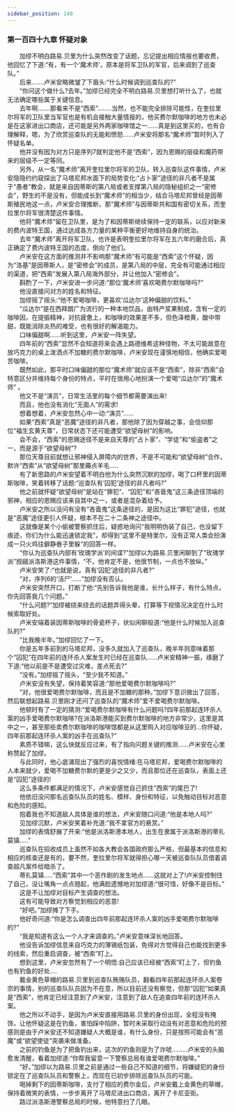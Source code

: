 ```yaml
---
sidebar_position: 140
---
```

### 第一百四十九章 怀疑对象  


　　加缪不明白路易.贝里为什么突然改变了话题，忘记提出相应情报也要收费，他回忆了下道:“有，有一个‘魔术师’，原本是将军卫队的军官，后来调到了巡查队。”  
　　后来...….卢米安略微皱了下眉头:“什么时候调到巡查队的?”  
　　“你问这个做什么?去年。”加缪已经完全不明白路易.贝里想打听什么了，也就无法确定哪些属于关键信息。  
　　去年啊.……那看来不是“西索”……..当然，也不能完全排除可能性，在奎拉里尔将军的卫队里当军官也是有机会接触大量情报的，他买费尔默咖啡的地方也未必是在这家进出口商店，还可能是另外两家咖啡馆之一……真是到这里买的，也有合理解释，嗯，为了欣赏巡查队的无能和愤怒……卢米安将那名“魔术师”暂时列入了怀疑名单。  
　　他并没有因为对方只是序列7就判定他不是“西索”，因为恩赐的层级和魔药带来的层级不一定等同。  
　　另外，从一名“魔术师”离开奎拉里尔将军的卫队，转入巡查队这件事情，卢米安隐隐约约窥探出了马塔尼邦水面下的局势变化:“占卜家”途径的非凡者不是属于“愚者”教会，就是来自因蒂斯的第八局或者支撑第八局的隐秘组织之一“密修会”，野生的不是没有，但能成长到“魔术师”的相当少，结合马塔尼邦曾经是因蒂斯殖民地这一点，卢米安合理推断，那“魔术师”与因蒂斯共和国有密切关系，而奎拉里尔将军很清楚这件事情。  
　　他将“魔术师”留在卫队里，是为了和因蒂斯继续保持一定的联系，以应对新来的费内波特王国，通过达成各方力量的某种平衡更好地维持自身的统治。  
　　去年“魔术师”离开将军卫队，也许是表明奎拉里尔将军在五六年的磨合后，真正确定了费内波特王国的态度，倒向了他们。  
　　卢米安在这方面的推测并不影响那“魔术师”有可能是“西索”这个怀疑，因为“洛基”是因蒂斯人，是“密修会”的成员，是第八局的中层，完全有可能通过相应的渠道，把“西索”发展入第八局海外部分，并让他加入“密修会”。  
　　斟酌了一下，卢米安进一步问道:“那位‘魔术师’喜欢喝费尔默咖啡吗?”  
　　他没直接问对方的姓名和特征。  
　　加缪摇了摇头:“他不爱喝咖啡，更喜欢‘瓜达尔’这种偏甜的饮料。”  
　　“瓜达尔”是在西拜朗广为流行的一种本地饮品，由特产浆果制成，含有一定的咖啡因，在提振精神，对抗疲惫上，和咖啡的效果差不多，但色泽橙黄，酸中带甜，既能消除炎热的难受，也有很好的解渴能力。  
　　口味偏甜啊……听到这里，卢米安一阵失望。  
　　四年前的“西索”显然不会知道将来会遇上路德维希这种怪物，不太可能故意在放巧克力的桌上泼洒点不加糖的费尔默咖啡，卢米安现在谨慎地相信，他确实爱喝苦咖啡。  
　　既然如此，那平时口味偏甜的那位“魔术师”就应该不是“西索”，除非“西索”会特意区分并维持每个身份的特点，平时在很用心地扮演一个爱喝“瓜达尔”的“魔术师” 。  
　　他又不是“演员”，日常生活里的每个细节都需要演出来!  
　　而且，他也没有消化“无面人”的需求!  
　　想着想着，卢米安忽然心中一动:“演员”......  
　　如果“西索”真是“恶魔”途径的非凡者，那他除了因为穿越之事，会信仰那位“福生玄黄天尊”，日常状态下还可能遭受“欲望母树”的影响。  
　　会不会，“西索”的恩赐途径不是来自天尊的“占卜家”、“学徒”和“偷盗者”之一，而是源于“欲望母树”?  
　　那位天尊目前就想让邪神侵入屏障内的世界，不是不可能和“欲望母树”合作，默许“西索”从“欲望母树”那里薅点羊毛.....  
　　有了新思路的卢米安望着不明白他为什么突然沉默的加缪，喝了口杯里的因蒂斯咖啡，笑着转移了话题:“巡查队有‘囚犯’途径的非凡者吗?”  
　　他之前就怀疑“欲望母树”是站在“罪犯”、“囚犯”和“吝啬鬼”这三条途径顶端的邪神，相应的恩赐应该来自其中之一，或者是混杂着给予。  
　　卢米安之所以没问有没有“吝啬鬼”这条途径的，是因为这比“罪犯”途径，也就是“恶魔”途径更引人怀疑，根本不在二十二条神之途径中。  
　　这就像是某个小偷被警察抓住后，疑惑地询问“我明明伪装了自己，也没留下痕迹，你们为什么能迅速锁定我”，却得到“这里不是特里尔，没有正常人类会扮演成一只火鸡往僻静巷子里躲”的回答一样。  
　　“你认为巡查队内部有‘玫瑰学派’的间谍?”加缪以为路易.贝里闲聊到了“玫瑰学派”觊觎派洛斯港这件事情，“不，他肯定不是，他很节制，一点也不放纵。”  
　　卢米安笑了:“也就是说，真有‘囚犯’途径的非凡者?”  
　　“对，序列6的‘活尸’...…”加缪没有否认。  
　　卢米安突然开口，打断了他:“先别告诉我他是谁，长什么样子，有什么特点，你先回答我几个问题。”  
　　“什么问题?”加缪被绕来绕去的话题弄得头晕，打算等下视情况决定在什么时候索取好处。  
　　卢米安端着装因蒂斯咖啡的骨瓷杯子，状似闲聊般道:“他是什么时候加入巡查队的?”  
　　“比我晚半年。”加缪回忆了一下。  
　　你是五年多前到的马塔尼邦，没多久就加入了巡查队，晚半年则意味着那个“囚犯”在四年前的连环杀人案发生时已经在巡查队……卢米安精神一振，琢磨了下道:“他以前是不是遭受过灾难，差点死去?”  
　　“没有。”加缪摇了摇头，“至少我不知道。”  
　　卢米安没有失望，保持着笑容道:“那他爱喝费尔默咖啡吗?”  
　　“对，他很爱喝费尔默咖啡，而且是不加糖的那种。”加缪下意识做出了回答，然后联想起路易.贝里刚才还问了巡查队的“魔术师”爱不爱喝费尔默咖啡。  
　　他顿时有了一定的猜测:“爱喝费尔默咖啡有什么问题吗?四年前那起连环杀人案的凶手爱喝费尔默咖啡?在派洛斯港能买到费尔默咖啡的地方非常少，这里是其中之一，甚至那些卖费尔默咖啡的咖啡馆都是从这里购入对应咖啡豆的…你怀疑，四年前那起连环杀人案的凶手在巡查队?”  
　　素质不错嘛，这么快就反应过来，有了指向问题关键的推测……卢米安在心里称赞起了加缪。  
　　与此同时，他心底涌现出了强烈的喜悦情绪:在马塔尼邦，爱喝费尔默咖啡的人本来就少，爱喝不加糖费尔默的更是少之又少，而且那位还在巡查队，表面上还是“囚犯”途径的!  
　　这么多条件都满足的情况下，卢米安感觉自己抓住“西索”的尾巴了!  
　　他依旧没问那名巡查队队员的姓名、模样、身份和特征，以免触动目标对恶意和危险的感知。  
　　抱着我也不知道敌人具体是谁的想法，卢米安随口问道:“他是本地人吗?”  
　　见加缪沉默，卢米安笑着补充道:“我不拿官方的悬赏。”  
　　加缪的表情舒展了开来:“他是派洛斯港本地人，出生在隶属于派洛斯港的蒂扎莫镇.….”  
　　巡查队在招收成员上虽然不如各大教会各国政府那么严格，但最基本的信息和相应的核查还是有的，要不然，奎拉里尔将军就得担心哪一天被巡查队队员借着调查超凡案件给暗杀了。  
　　蒂扎莫镇.....“西索”其中一个恶作剧的发生地点……这就对上了!卢米安控制住了自己，没让嘴角一点点翘起，他满脸遗憾地对加缪道:“很可惜，好像不是目标。”  
　　这是不让加缪对目标产生调查的想法。  
　　这有可能导致对方察觉到相应的恶意!  
　　“好吧。”加缪摊了下手。  
　　他好奇问道:“你是怎么调查出四年前那起连环杀人案的凶手爱喝费尔默咖啡的?”  
　　“我是知道有这么一个人才来调查的。”卢米安意味深长地回答。  
　　他没告诉加缪信息来自巧克力的薄锡纸包装，免得对方觉得自己也能找到更多的线索，然后重启调查，被“西索”盯上。  
　　想到这里，卢米安忽然有了一个明悟:自己应该已经被“西索”盯上了，但钓鱼也有钓鱼的好处....  
　　戴金黄色草帽的路易.贝里到巡查队贿赂队员，翻看四年前那起连环杀人案卷宗的事情，别的巡查队队员因为不在意，所以目前还没有察觉，但那“囚犯”如果真是“西索”，他肯定已经注意到了卢米安，注意到了敌人在追查四年前的连环杀人案。  
　　他之所以不动手，是因为卢米安直接用路易.贝里的身份出现，全程没有掩饰，让他怀疑这是在钓鱼，害怕踩中陷阱，暂时未采取行动没有对恶意和危险的预感则是由于卢米安还不知道嫌疑人大概是谁，有什么身份，只是按照可能会有“恶魔”或“欲望使徒”突袭来做准备。  
　　之前的钓鱼是为了把鱼钓出来，这次的钓鱼则是为了诈唬.….….卢米安的头脑愈发清醒，看着加缪道:“你帮我留意一下警察总局有谁爱喝费尔默咖啡。”  
　　“好。”加缪以为路易.贝里之前是通过一些自己不知道的细节，将嫌疑犯的身份锁定在了巡查队队员和警察上，而现在已初步排除巡查队队员的可能。  
　　喝掉剩下的因蒂斯咖啡，支付了相应的费尔金后，卢米安戴上金黄色的草帽，保持着微笑的表情，一步步离开了马塔尼进出口商店，离开了卡尼亚街。  
　　路过派洛斯港警察总局的时候，他特意扫了几眼。  
